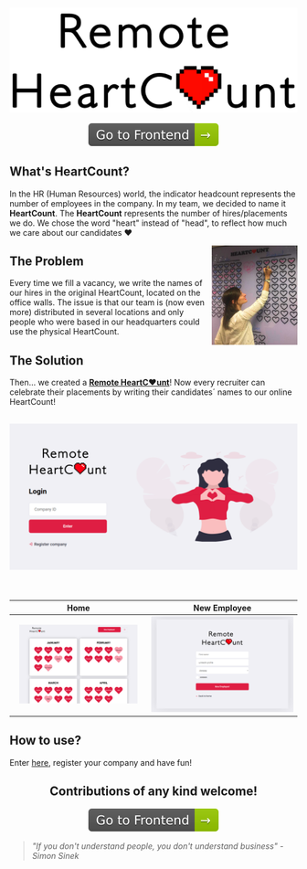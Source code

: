 <h1 align="center">
   <a href="https://remoteheartcount.herokuapp.com/">
      <img src="docs/img/logo.svg" align="center" alt="Remote HeartCount" title="Remote HeartCount"/>
   </a>
</h1>

<p align="center">
   <a href="https://github.com/kaiofelipejs/remoteheartcount-frontend">
      <img src="docs/img/go-to-frontend.svg">
   </a>
</p>

## What's HeartCount?

In the HR (Human Resources) world, the indicator headcount represents the number of employees in the company. In my team, we decided to name it **HeartCount**.
The **HeartCount** represents the number of hires/placements we do. We chose the word "heart" instead of "head", to reflect how much we care about our candidates ❤️

<img src="docs/img/fisical-heartcount.png" align="right" width="150px" alt="Physical HeartCount" title="Physical HeartCount"/>

## The Problem

Every time we fill a vacancy, we write the names of our hires in the original HeartCount, located on the office walls. The issue is that our team is (now even more) distributed in several locations and only people who were based in our headquarters could use the physical HeartCount.

## The Solution

Then... we created a [**Remote HeartC❤️unt**](https://remoteheartcount.herokuapp.com/)!
Now every recruiter can celebrate their placements by writing their candidates´ names to our online HeartCount!

<h2 align="center">
   <img src="docs/img/login.png" alt="Login page screenshot" title="Login page">
</h2>

<br/>

|                                           Home                                            |                                                  New Employee                                                   |
| :---------------------------------------------------------------------------------------: | :-------------------------------------------------------------------------------------------------------------: |
| <img src="docs/img/cards-months.png" alt="Home page screenshot" title="Home" width="91%"> | <img src="docs/img/new-employee.png" alt="New Employee page screenshot" title="New Employee page" width="100%"> |

## How to use?

Enter [here](https://remoteheartcount.herokuapp.com/), register your company and have fun!

<h2 align="center">
   Contributions of any kind welcome!
</h2>
   
<p align="center">
   <a href="https://github.com/kaiofelipejs/remoteheartcount-frontend">
      <img src="docs/img/go-to-frontend.svg">
   </a>
</p>

> _"If you don't understand people, you don't understand business" - Simon Sinek_
